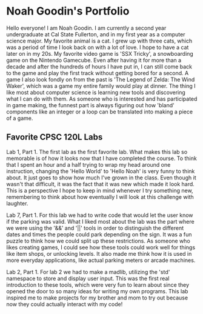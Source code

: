 # Noah Goodin's Portfolio

Hello everyone! I am Noah Goodin. I am currently a second year undergraduate at Cal State Fullerton, and in my first year as a computer science major. My favorite animal is a cat. I grew up with three cats, which was a period of time I look back on with a lot of love. I hope to have a cat later on in my 20s. My favorite video game is 'SSX Tricky', a snowboarding game on the Nintendo Gamecube. Even after having it for more than a decade and after the hundreds of hours I have put in, I can still come back to the game and play the first track without getting bored for a second. A game I also look fondly on from the past is 'The Legend of Zelda: The Wind Waker', which was a game my entire family would play at dinner. The thing I like most about computer science is learning new tools and discovering what I can do with them. As someone who is interested and has participated in game making, the funnest part is always figuring out how 'bland' components like an integer or a loop can be translated into making a piece of a game.

## Favorite CPSC 120L Labs

Lab 1, Part 1.
The first lab as the first favorite lab. What makes this lab so memorable is of how it looks now that I have completed the course. To think that I spent an hour and a half trying to wrap my head around one instruction, changing the 'Hello World' to 'Hello Noah' is very funny to think about. It just goes to show how much I've grown in the class. Even though it wasn't that difficult, it was the fact that it was new which made it look hard. This is a perspective I hope to keep in mind whenever I try something new, remembering to think about how eventually I will look at this challenge with laughter.

Lab 7, Part 1.
For this lab we had to write code that would let the user know if the parking was valid. What I liked most about the lab was the part where we were using the '&&' and '||' tools in order to distinguish the different dates and times the people could park depending on the sign. It was a fun puzzle to think how we could split up these restrictions. As someone who likes creating games, I could see how these tools could work well for things like item shops, or unlocking levels. It also made me think how it is used in more everyday applications, like actual parking meters or arcade machines.

Lab 2, Part 1.
For lab 2 we had to make a madlib, utilizing the 'std' namespace to store and display user input. This was the first real introduction to these tools, which were very fun to learn about since they opened the door to so many ideas for writing my own programs. This lab inspired me to make projects for my brother and mom to try out because now they could actually interact with my code!